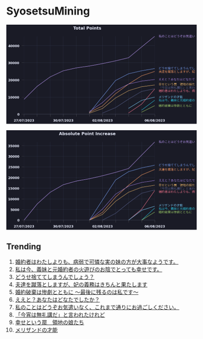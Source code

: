 # SyosetsuMining


![](https://raw.githubusercontent.com/exc4l/SyosetsuMining/main/plots/point_trend.png)

![](https://raw.githubusercontent.com/exc4l/SyosetsuMining/main/plots/point_increase.png)


## Trending

1. [婚約者はわたしよりも、病弱で可憐な実の妹の方が大事なようです。](https://ncode.syosetu.com/n7850ii/)
2. [私は今、義妹と元婚約者の火遊びのお陰でとっても幸せです。](https://ncode.syosetu.com/n8457ii/)
3. [どうせ捨ててしまうんでしょう？](https://ncode.syosetu.com/n7141ii/)
4. [夫達を蹴落としますが、妃の義務はきちんと果たします](https://ncode.syosetu.com/n4980id/)
5. [婚約破棄は惨劇とともに ～最後に残るのは私です～](https://ncode.syosetu.com/n8398ii/)
6. [ええと？あなたはどなたでしたか？](https://ncode.syosetu.com/n6264ii/)
7. [私のことはどうぞお気遣いなく、これまで通りにお過ごしください。](https://ncode.syosetu.com/n3001ii/)
8. [「今宵は無礼講だ」と言われたけれど](https://ncode.syosetu.com/n7152ii/)
9. [幸せという罠　領地の娘たち](https://ncode.syosetu.com/n7139ii/)
10. [メリザンドの才能](https://ncode.syosetu.com/n7948ii/)
